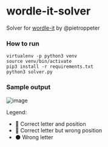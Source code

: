 # wordle-it-solver

Solver for [wordle-it](https://github.com/pietroppeter/wordle-it) by @pietroppeter

### How to run
```
virtualenv -p python3 venv
source venv/bin/activate
pip3 install -r requirements.txt
python3 solver.py
```

### Sample output

![image](https://user-images.githubusercontent.com/7316460/151324571-18c370ba-8cfb-44aa-93b1-a75c1c608e24.png)


Legend:
- 🔵 Correct letter and position
- 🔴 Correct letter but wrong position
- ⚫ Wrong letter

